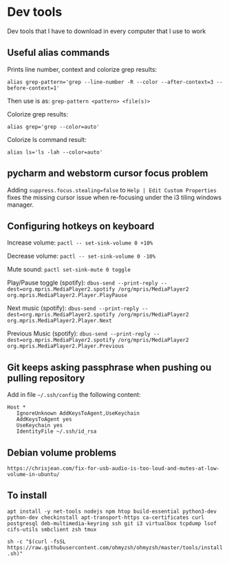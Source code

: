 # Dev tools
Dev tools that I have to download in every computer that I use to work

## Useful alias commands

Prints line number, context and colorize grep results:

`alias grep-pattern='grep --line-number -R --color --after-context=3 --before-context=1'`

Then use is as: `grep-pattern <pattern> <file(s)>`
  

Colorize grep results:

`alias grep='grep --color=auto'`


Colorize ls command result:

`alias ls='ls -lah --color=auto'`


## pycharm and webstorm cursor focus problem

Adding `suppress.focus.stealing=false` to `Help | Edit Custom Properties` fixes the missing cursor issue when re-focusing under the i3 tiling windows manager.

## Configuring hotkeys on keyboard

Increase volume:
`pactl -- set-sink-volume 0 +10%`

Decrease volume:
`pactl -- set-sink-volume 0 -10%`

Mute sound:
`pactl set-sink-mute 0 toggle`

Play/Pause toggle (spotify):
`dbus-send --print-reply --dest=org.mpris.MediaPlayer2.spotify /org/mpris/MediaPlayer2 org.mpris.MediaPlayer2.Player.PlayPause`

Next music (spotify):
`dbus-send --print-reply --dest=org.mpris.MediaPlayer2.spotify /org/mpris/MediaPlayer2 org.mpris.MediaPlayer2.Player.Next`

Previous Music (spotify):
`dbus-send --print-reply --dest=org.mpris.MediaPlayer2.spotify /org/mpris/MediaPlayer2 org.mpris.MediaPlayer2.Player.Previous`


## Git keeps asking passphrase when pushing ou pulling repository

Add in file `~/.ssh/config` the following content:
```
Host *
   IgnoreUnknown AddKeysToAgent,UseKeychain
   AddKeysToAgent yes
   UseKeychain yes
   IdentityFile ~/.ssh/id_rsa
```

## Debian volume problems

`https://chrisjean.com/fix-for-usb-audio-is-too-loud-and-mutes-at-low-volume-in-ubuntu/`


## To install

`apt install -y net-tools nodejs npm htop build-essential python3-dev python-dev checkinstall apt-transport-https ca-certificates curl postgresql deb-multimedia-keyring ssh git i3 virtualbox tcpdump lsof cifs-utils smbclient zsh tmux`

`sh -c "$(curl -fsSL https://raw.githubusercontent.com/ohmyzsh/ohmyzsh/master/tools/install.sh)"`

